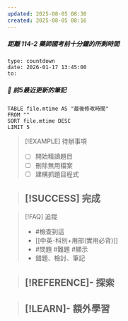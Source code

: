 ```yaml
---
updated: 2025-08-05 08:30
created: 2025-08-05 08:16
---
```

##### 距離 114-2 藥師國考前十分鐘的所剩時間
```widgets
type: countdown
date: 2026-01-17 13:45:00
to:
```

##### 📝 前5最近更新的筆記
```dataview
TABLE file.mtime AS "最後修改時間"
FROM ""
SORT file.mtime DESC
LIMIT 5

```

> [!EXAMPLE] 待辦事項
> - [ ] 開始精讀題目
> - [ ] 刪除無用檔案
> - [ ] 建構抓題目程式

> [!SUCCESS] 完成
>- 

> [!FAQ] 追蹤
>  - #檢查到這
>  - [[中英-科別+用部(實用必背)]]
>  - #問題 #難題 #顯示 
>  - 錯題、檢討、筆記

> [!REFERENCE]- 探索
> - 

> [!LEARN]- 額外學習
> - 
